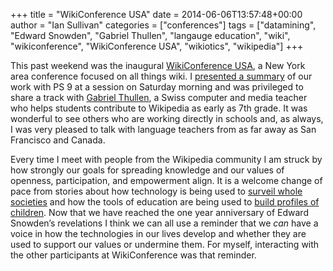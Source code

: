 +++
title = "WikiConference USA"
date = 2014-06-06T13:57:48+00:00
author = "Ian Sullivan"
categories = ["conferences"]
tags = ["datamining", "Edward Snowden", "Gabriel Thullen", "langauge education", "wiki", "wikiconference", "WikiConference USA", "wikiotics", "wikipedia"]
+++

This past weekend was the inaugural [WikiConference USA](https://wikiconference.org/), a New York area conference focused on all things wiki. I [presented a summary](https://wikiconference.org/wiki/Submissions:2014/Using_Wikibooks_and_Wikiotics_to_build_community-centered_language_courses "Wikiotics session materials") of our work with PS 9 at a session on Saturday morning and was privileged to share a track with [Gabriel Thullen](https://wikiconferenceusa.org/wiki/Submissions:7th_Grade_wikipedia_project), a Swiss computer and media teacher who helps students contribute to Wikipedia as early as 7th grade. It was wonderful to see others who are working directly in schools and, as always, I was very pleased to talk with language teachers from as far away as San Francisco and Canada.

Every time I meet with people from the Wikipedia community I am struck by how strongly our goals for spreading knowledge and our values of openness, participation, and empowerment align. It is a welcome change of pace from stories about how technology is being used to [surveil whole societies](https://www.theguardian.com/commentisfree/2014/jun/05/edward-snowden-one-year-surveillance-debate-begins-future-privacy) and how the tools of education are being used to [build profiles of children](https://www.politico.com/story/2014/05/data-mining-your-children-106676.html). Now that we have reached the one year anniversary of Edward Snowden’s revelations I think we can all use a reminder that we *can* have a voice in how the technologies in our lives develop and whether they are used to support our values or undermine them. For myself, interacting with the other participants at WikiConference was that reminder.
